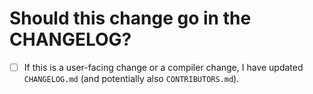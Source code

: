 # Should this change go in the CHANGELOG?

<!-- Please delete this section if it doesn't apply -->
- [ ] If this is a user-facing change or a compiler change, I have updated
      `CHANGELOG.md` (and potentially also `CONTRIBUTORS.md`).

